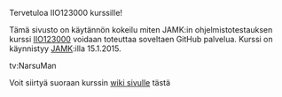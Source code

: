 Tervetuloa IIO123000 kurssille!

Tämä sivusto on käytännön kokeilu miten JAMK:in ohjelmistotestauksen kurssi  [IIO123000](https://asio.jamk.fi/pls/asio/asio_ectskuv1.kurssin_ks?ktun=IIO12300&knro=&noclose=%20&lan=f) voidaan toteuttaa soveltaen GitHub palvelua. Kurssi on käynnistyy [JAMK](http://www.jamk.fi):illa 15.1.2015. 


tv:NarsuMan


Voit siirtyä suoraan kurssin [wiki sivulle](https://github.com/narsuman/software-testing-course/wiki) tästä
